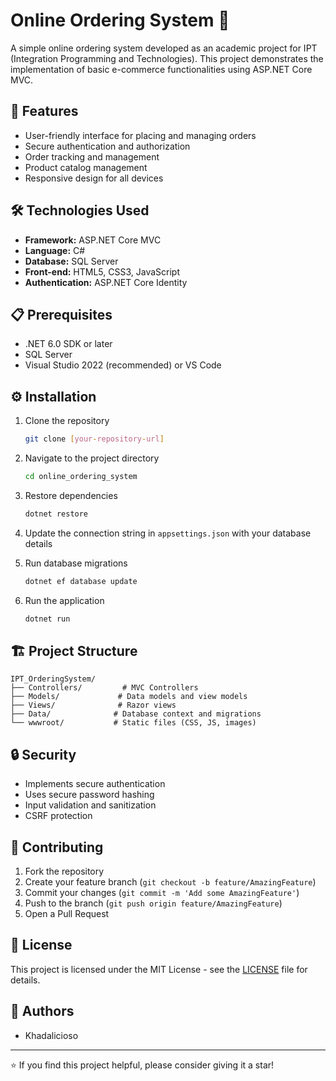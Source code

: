 # Online Ordering System 🛒

A simple online ordering system developed as an academic project for IPT (Integration Programming and Technologies). This project demonstrates the implementation of basic e-commerce functionalities using ASP.NET Core MVC.

## 🚀 Features

- User-friendly interface for placing and managing orders
- Secure authentication and authorization
- Order tracking and management
- Product catalog management
- Responsive design for all devices

## 🛠️ Technologies Used

- **Framework:** ASP.NET Core MVC
- **Language:** C#
- **Database:** SQL Server
- **Front-end:** HTML5, CSS3, JavaScript
- **Authentication:** ASP.NET Core Identity

## 📋 Prerequisites

- .NET 6.0 SDK or later
- SQL Server
- Visual Studio 2022 (recommended) or VS Code

## ⚙️ Installation

1. Clone the repository
   ```bash
   git clone [your-repository-url]
   ```

2. Navigate to the project directory
   ```bash
   cd online_ordering_system
   ```

3. Restore dependencies
   ```bash
   dotnet restore
   ```

4. Update the connection string in `appsettings.json` with your database details

5. Run database migrations
   ```bash
   dotnet ef database update
   ```

6. Run the application
   ```bash
   dotnet run
   ```

## 🏗️ Project Structure

```
IPT_OrderingSystem/
├── Controllers/         # MVC Controllers
├── Models/             # Data models and view models
├── Views/              # Razor views
├── Data/              # Database context and migrations
└── wwwroot/           # Static files (CSS, JS, images)
```

## 🔒 Security

- Implements secure authentication
- Uses secure password hashing
- Input validation and sanitization
- CSRF protection

## 🤝 Contributing

1. Fork the repository
2. Create your feature branch (`git checkout -b feature/AmazingFeature`)
3. Commit your changes (`git commit -m 'Add some AmazingFeature'`)
4. Push to the branch (`git push origin feature/AmazingFeature`)
5. Open a Pull Request

## 📝 License

This project is licensed under the MIT License - see the [LICENSE](LICENSE) file for details.

## 👥 Authors

- Khadalicioso

---

⭐ If you find this project helpful, please consider giving it a star!
